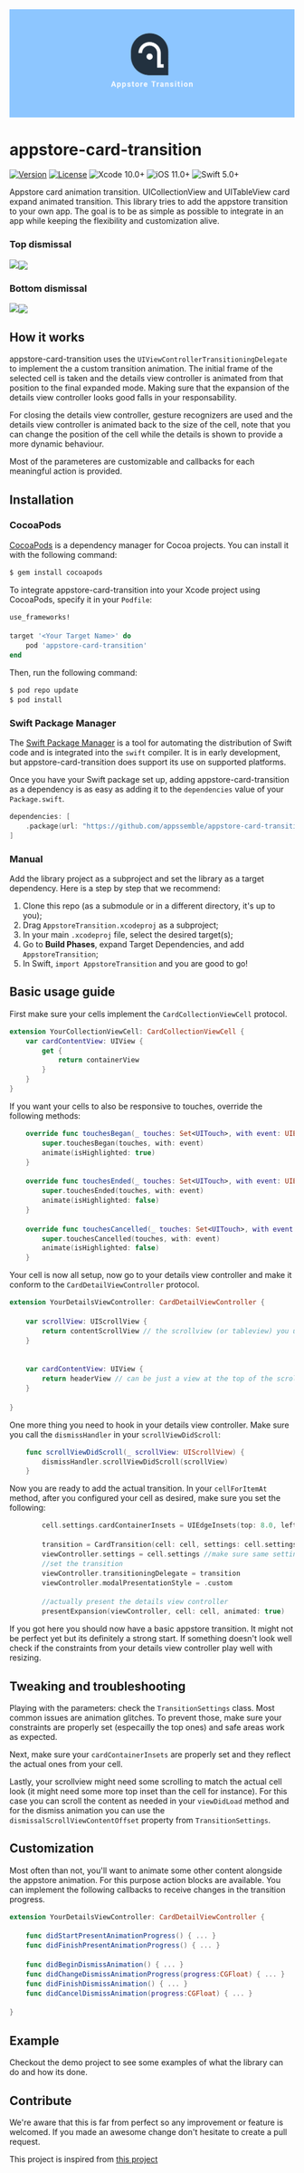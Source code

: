 <img align="center" src="gif/logo.png" />

# appstore-card-transition

[![Version](https://img.shields.io/cocoapods/v/appstore-card-transition.svg)](http://cocoapods.org/pods/appstore-card-transition)
[![License](https://img.shields.io/cocoapods/l/appstore-card-transition.svg)](https://github.com/appssemble/appstore-card-transition/blob/master/LICENSE?raw=true)
![Xcode 10.0+](https://img.shields.io/badge/Xcode-10.0%2B-blue.svg)
![iOS 11.0+](https://img.shields.io/badge/iOS-11.0%2B-blue.svg)
![Swift 5.0+](https://img.shields.io/badge/Swift-5.0%2B-orange.svg)

Appstore card animation transition. UICollectionView and UITableView card expand animated transition. This library tries to add the appstore transition to your own app. The goal is to be as simple as possible to integrate in an app while keeping the flexibility and customization alive.

### Top dismissal
<img align="left" src="gif/example2.gif" />
<img align="center" src="gif/example1.gif" />

### Bottom dismissal
<img align="left" src="gif/example3.gif" />
<img align="center" src="gif/example4.gif" />

## How it works

appstore-card-transition uses the `UIViewControllerTransitioningDelegate` to implement the a custom transition animation. The initial frame of the selected cell is taken and the details view controller is animated from that position to the final expanded mode. Making sure that the expansion of the details view controller looks good falls in your responsability.

For closing the details view controller, gesture recognizers are used and the details view controller is animated back to the size of the cell, note that you can change the position of the cell while the details is shown to provide a more dynamic behaviour.

Most of the parameteres are customizable and callbacks for each meaningful action is provided.

## Installation

### CocoaPods

[CocoaPods](http://cocoapods.org) is a dependency manager for Cocoa projects. You can install it with the following command:

```bash
$ gem install cocoapods
```

To integrate appstore-card-transition into your Xcode project using CocoaPods, specify it in your `Podfile`:

```ruby
use_frameworks!

target '<Your Target Name>' do
    pod 'appstore-card-transition'
end
```

Then, run the following command:

```bash
$ pod repo update
$ pod install
```

### Swift Package Manager

The [Swift Package Manager](https://swift.org/package-manager/) is a tool for automating the distribution of Swift code and is integrated into the `swift` compiler. It is in early development, but appstore-card-transition does support its use on supported platforms.

Once you have your Swift package set up, adding appstore-card-transition as a dependency is as easy as adding it to the `dependencies` value of your `Package.swift`.

```swift
dependencies: [
    .package(url: "https://github.com/appssemble/appstore-card-transition.git", from: "1.0.3")
]
```

### Manual

Add the library project as a subproject and set the library as a target dependency. Here is a step by step that we recommend:

1. Clone this repo (as a submodule or in a different directory, it's up to you);
2. Drag `AppstoreTransition.xcodeproj` as a subproject;
3. In your main `.xcodeproj` file, select the desired target(s);
4. Go to **Build Phases**, expand Target Dependencies, and add `AppstoreTransition`;
5. In Swift, `import AppstoreTransition` and you are good to go! 

## Basic usage guide

First make sure your cells implement the `CardCollectionViewCell` protocol.

```swift
extension YourCollectionViewCell: CardCollectionViewCell {    
    var cardContentView: UIView {
        get {
            return containerView
        }
    }
}
```

If you want your cells to also be responsive to touches, override the following methods:

```swift
    override func touchesBegan(_ touches: Set<UITouch>, with event: UIEvent?) {
        super.touchesBegan(touches, with: event)
        animate(isHighlighted: true)
    }

    override func touchesEnded(_ touches: Set<UITouch>, with event: UIEvent?) {
        super.touchesEnded(touches, with: event)
        animate(isHighlighted: false)
    }

    override func touchesCancelled(_ touches: Set<UITouch>, with event: UIEvent?) {
        super.touchesCancelled(touches, with: event)
        animate(isHighlighted: false)
    }
```

Your cell is now all setup, now go to your details view controller and make it conform to the `CardDetailViewController` protocol.

```swift
extension YourDetailsViewController: CardDetailViewController {
    
    var scrollView: UIScrollView {
        return contentScrollView // the scrollview (or tableview) you use in your details view controller
    }
    
    
    var cardContentView: UIView {
        return headerView // can be just a view at the top of the scrollview or the tableHeaderView
    }

}
```

One more thing you need to hook in your details view controller. Make sure you call the `dismissHandler` in your `scrollViewDidScroll`:

```swift
    func scrollViewDidScroll(_ scrollView: UIScrollView) {
        dismissHandler.scrollViewDidScroll(scrollView)
    }
```

Now you are ready to add the actual transition. In your `cellForItemAt` method, after you configured your cell as desired, make sure you set the following:

```swift
        cell.settings.cardContainerInsets = UIEdgeInsets(top: 8.0, left: 16.0, bottom: 8.0, right: 16.0) //set this only if your cardContentView has some margins relative to the actual cell content view.
        
        transition = CardTransition(cell: cell, settings: cell.settings) //create the transition
        viewController.settings = cell.settings //make sure same settings are used by both the details view controller and the cell
        //set the transition
        viewController.transitioningDelegate = transition
        viewController.modalPresentationStyle = .custom
        
        //actually present the details view controller
        presentExpansion(viewController, cell: cell, animated: true)
```

If you got here you should now have a basic appstore transition. It might not be perfect yet but its definitely a strong start. If something doesn't look well check if the constraints from your details view controller play well with resizing.

## Tweaking and troubleshooting

Playing with the parameters: check the `TransitionSettings` class.
Most common issues are animation glitches. To prevent those, make sure your constraints are properly set (especailly the top ones) and safe areas work as expected.

Next, make sure your `cardContainerInsets` are properly set and they reflect the actual ones from your cell.

Lastly, your scrollview might need some scrolling to match the actual cell look (it might need some more top inset than the cell for instance). For this case you can scroll the content as needed in your `viewDidLoad` method and for the dismiss animation you can use the `dismissalScrollViewContentOffset` property from `TransitionSettings`.

## Customization

Most often than not, you'll want to animate some other content alongside the appstore animation. For this purpose action blocks are available. You can implement the following callbacks to receive changes in the transition progress.

```swift
extension YourDetailsViewController: CardDetailViewController {

    func didStartPresentAnimationProgress() { ... }
    func didFinishPresentAnimationProgress() { ... }
    
    func didBeginDismissAnimation() { ... }
    func didChangeDismissAnimationProgress(progress:CGFloat) { ... }
    func didFinishDismissAnimation() { ... }
    func didCancelDismissAnimation(progress:CGFloat) { ... }
    
}
```

## Example

Checkout the demo project to see some examples of what the library can do and how its done.

## Contribute

We're aware that this is far from perfect so any improvement or feature is welcomed. If you made an awesome change don't hesitate to create a pull request.

This project is inspired from [this project](https://github.com/aunnnn/AppStoreiOS11InteractiveTransition)
